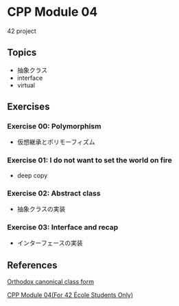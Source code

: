 # CPP Module 04
42 project

## Topics
- 抽象クラス
- interface
- virtual

## Exercises
### Exercise 00: Polymorphism
- 仮想継承とポリモーフィズム

### Exercise 01: I do not want to set the world on fire
- deep copy

### Exercise 02: Abstract class
- 抽象クラスの実装

### Exercise 03: Interface and recap
- インターフェースの実装

## References
[Orthodox canonical class form](https://www.francescmm.com/orthodox-canonical-class-form/)

[CPP Module 04(For 42 École Students Only)](https://projects.intra.42.fr/projects/cpp-module-04)